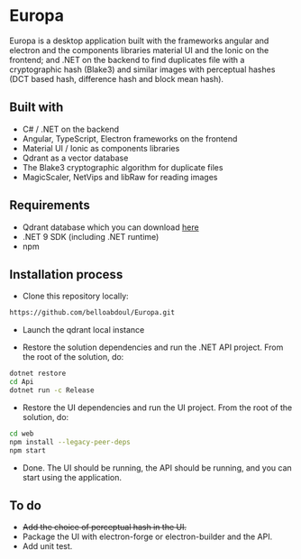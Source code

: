 # Europa

Europa is a desktop application built with the frameworks angular and electron and the components libraries material UI
and the Ionic on the frontend; and .NET on the backend to find duplicates file with a cryptographic hash (Blake3) and
similar images with perceptual hashes (DCT based hash, difference hash and block mean hash).

## Built with

- C# / .NET on the backend
- Angular, TypeScript, Electron frameworks on the frontend
- Material UI / Ionic as components libraries
- Qdrant as a vector database
- The Blake3 cryptographic algorithm for duplicate files
- MagicScaler, NetVips and libRaw for reading images

## Requirements

- Qdrant database which you can download [here](https://github.com/qdrant/qdrant/releases)
- .NET 9 SDK (including .NET runtime)
- npm

## Installation process

- Clone this repository locally:

```sh
https://github.com/belloabdoul/Europa.git
```

- Launch the qdrant local instance

- Restore the solution dependencies and run the .NET API project. From the root of the solution, do:

```sh
dotnet restore
cd Api
dotnet run -c Release
```

- Restore the UI dependencies and run the UI project. From the root of the solution, do:

```sh
cd web
npm install --legacy-peer-deps
npm start
```

- Done. The UI should be running, the API should be running, and you can start using the application.

## To do

- ~~Add the choice of perceptual hash in the UI.~~
- Package the UI with electron-forge or electron-builder and the API.
- Add unit test.

[//]: # (## Bugs and feature requests)

[//]: # (Have a bug or a feature request? Please first read)

[//]: # (the [issue guidelines]&#40;https://github.com/harshbanthiya/Paint_Stable_Diffusion/blob/master/CONTRIBUTING.md&#41; and search)

[//]: # (for existing and closed issues. If your problem or idea is not addressed)

[//]: # (yet, [please open a new issue]&#40;https://github.com/harshbanthiya/Paint_Stable_Diffusion/issues/new&#41;.)